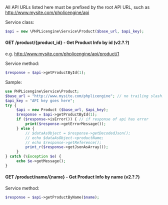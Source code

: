 All API URLs listed here must be prefixed by the root API URL, such as http://www.mysite.com/phplicengine/api

Service class:
```php
$api = new \PHPLicengine\Service\Product($base_url, $api_key);
```

#### GET /product/{product_id} - Get Product Info by id (v2.?.?)

e.g. http://www.mysite.com/phplicengine/api/product/1

Service method:
```php
$response = $api->getProductById(1);
```

Sample:

```php
use PHPLicengine\Service\Product;
$base_url = "http://www.mysite.com/phplicengine"; // no trailing slash!
$api_key = "API key goes here";
try {
     $api = new Product ($base_url, $api_key);
     $response = $api->getProductById(1);
     if ($response->isError()) { // if response of api has error
         print($response->getErrorMessage());
     } else {
         // $dataAsObject = $response->getDecodedJson();
         // echo $dataAsObject->productName;
         // echo $response->getReference();
         print_r($response->getJsonAsArray());
     }
} catch (\Exception $e) {
     echo $e->getMessage();
}
```

#### GET /product/name/{name} - Get Product Info by name (v2.?.?)

Service method:
```php
$response = $api->getProductByName($name);
```
